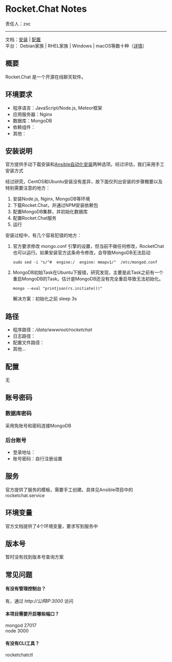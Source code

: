 #  Rocket.Chat Notes

责任人：zxc

---
 
文档：[安装](https://docs.rocket.chat/installation/manual-installation/ubuntu/) | [配置](https://docs.rocket.chat/installation/manual-installation/ubuntu/)  
平台： Debian家族 | RHEL家族 | Windows | macOS等数十种（[详情](https://github.com/RocketChat/Rocket.Chat#deployment)）



## 概要

Rocket.Chat 是一个开源在线聊天软件。

## 环境要求

* 程序语言：JavaScript/Node.js, Meteor框架
* 应用服务器：Nginx
* 数据库：MongoDB
* 依赖组件： 
* 其他：

## 安装说明

官方提供手动下载安装和[Ansible自动化安装]()两种选项。经过评估，我们采用手工安装方式

经过研究，CentOS和Ubuntu安装没有差异，故下面仅列出安装的步骤概要以及特别需要注意的地方：

1. 安装Node.js, Nginx, MongoDB等环境
2. 下载Rocket.Chat，并通过NPM安装依赖包
3. 配置MongoDB集群，并初始化数据库
4. 配置Rocket.Chat服务
5. 运行

安装过程中，有几个容易犯错的地方：

1. 官方要求修改 mongo.conf 引擎的设置，但当前不做任何修改，RocketChat也可以运行。如果安装官方这条命令修改，会导致MongoDB无法启动
   ```
   sudo sed -i "s/^#  engine:/  engine: mmapv1/"  /etc/mongod.conf 
   ```
2. MongoDB初始Task在Ubuntu下报错，研究发现，主要是此Task之前有一个重启MongoDB的Task。估计是MongoDB还没有完全重启导致无法初始化。
   ```
   mongo --eval "printjson(rs.initiate())"
   ```
   解决方案：初始化之前 sleep 3s


## 路径

* 程序路径：*/data/wwwroot/rocketchat*  
* 日志路径：  
* 配置文件路径：
* 其他...

## 配置

无

## 账号密码

### 数据库密码

采用免账号和密码连接MongoDB

### 后台账号

* 登录地址：
* 账号密码：自行注册设置

## 服务

官方提供了服务的模板，需要手工创建。具体见Ansible项目中的 rocketchat.service

## 环境变量

官方文档提供了4个环境变量，要求写到服务中

## 版本号

暂时没有找到版本号查询方案

## 常见问题

#### 有没有管理控制台？

有，通过 *http://公网IP:3000* 访问

#### 本项目需要开启哪些端口？

mongod 27017  
node   3000  

#### 有没有CLI工具？

rocketchatctl
